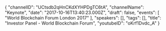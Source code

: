 {
    "channelID": "UCtsdb2qHnCKdXYHPDgTC6tA",
    "channelName": "Keynote",
    "date": "2017-10-16T13:40:23.000Z",
    "draft": false,
    "events": [
        "World Blockchain Forum London 2017"
    ],
    "speakers": [],
    "tags": [],
    "title": "Investor Panel - World Blockchain Forum",
    "youtubeID": "oKrf1Dvdc_A"
}